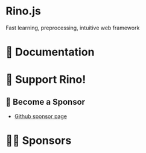 # Rino.js
Fast learning, preprocessing, intuitive web framework

# 📖 Documentation

# 💪 Support Rino!

## 👼 Become a Sponsor

- [Github sponsor page](https://github.com/sponsors/opdev1004)

# 🐱‍🏍 **Sponsors**
